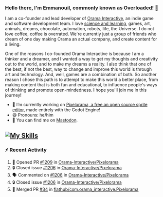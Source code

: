 ### Hello there, I'm Emmanouil, commonly known as Overloaded! 👋
I am a co-founder and lead developer of [Orama Interactive](https://www.oramainteractive.com/), an indie game and software development team. I love [science and learning](https://github.com/OverloadedOrama/KnowledgeBase), games, art, animals, dreams, chocolate, automation, robots, life, the Universe. I do not love coffee, coffee is overrated. We're currently just a group of friends who dream of one day making Orama an actual company, and create content for a living.

One of the reasons I co-founded Orama Interactive is because I am a thinker and a dreamer, and I wanted a way to get my thoughts and creativity out to the world, and to make my dreams a reality. I also think that one of the best, if not the best, way to change and improve this world is through art and technology. And, well, games are a combination of both. So another reason I chose this path is to attempt to make this world a better place, from making content that is both fun and educational, to influence people's ways of thinking and promote open-mindedness. I hope you'll join me in this journey!

- 🔭 I’m currently working on [Pixelorama, a free an open source sprite editor](https://github.com/Orama-Interactive/Pixelorama), made entirely with the Godot Engine!
- 😄 Pronouns: he/him
- 🐘 You can find me on <a rel="me" href="https://mastodon.social/@Overloaded">Mastodon</a>.

[![My Skills](https://skillicons.dev/icons?i=godot,py,cpp,cs,git,linux,html)](https://skillicons.dev)
---

### :zap: Recent Activity

<!--START_SECTION:activity-->
1. 💪 Opened PR [#1209](https://github.com/Orama-Interactive/Pixelorama/pull/1209) in [Orama-Interactive/Pixelorama](https://github.com/Orama-Interactive/Pixelorama)
2. 🔒 Closed issue [#1206](https://github.com/Orama-Interactive/Pixelorama/issues/1206) in [Orama-Interactive/Pixelorama](https://github.com/Orama-Interactive/Pixelorama)
3. 🗣 Commented on [#1206](https://github.com/Orama-Interactive/Pixelorama/issues/1206#issuecomment-2762336813) in [Orama-Interactive/Pixelorama](https://github.com/Orama-Interactive/Pixelorama)
4. 🔒 Closed issue [#1206](https://github.com/Orama-Interactive/Pixelorama/issues/1206) in [Orama-Interactive/Pixelorama](https://github.com/Orama-Interactive/Pixelorama)
5. 🎉 Merged PR [#34](https://github.com/flathub/com.orama_interactive.Pixelorama/pull/34) in [flathub/com.orama_interactive.Pixelorama](https://github.com/flathub/com.orama_interactive.Pixelorama)
<!--END_SECTION:activity-->

<!--
**OverloadedOrama/OverloadedOrama** is a ✨ _special_ ✨ repository because its `README.md` (this file) appears on your GitHub profile.

Here are some ideas to get you started:

- 👯 I’m looking to collaborate on ...
- 🤔 I’m looking for help with ...
- 💬 Ask me about ...
- 📫 How to reach me: ...
- ⚡ Fun fact: ...
-->
